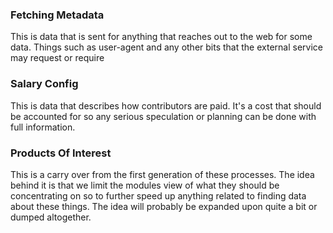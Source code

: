 ### <a name="FetchingMetadata"></a>Fetching Metadata ###

This is data that is sent for anything that reaches out to the web for some data.  Things such as user-agent and any other bits that the external service may request or require

### <a name="SalaryConfig"></a>Salary Config ###

This is data that describes how contributors are paid.  It's a cost that should be accounted for so any serious speculation or planning can be done with full information.

### <a name="ProductsOfInterest"></a>Products Of Interest ###

This is a carry over from the first generation of these processes.  The idea behind it is that we limit the modules view of what they should be concentrating on so to further speed up anything related to finding data about these things.  The idea will probably be expanded upon quite a bit or dumped altogether.